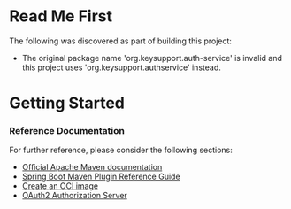 # Read Me First
The following was discovered as part of building this project:

* The original package name 'org.keysupport.auth-service' is invalid and this project uses 'org.keysupport.authservice' instead.

# Getting Started

### Reference Documentation
For further reference, please consider the following sections:

* [Official Apache Maven documentation](https://maven.apache.org/guides/index.html)
* [Spring Boot Maven Plugin Reference Guide](https://docs.spring.io/spring-boot/docs/3.1.2/maven-plugin/reference/html/)
* [Create an OCI image](https://docs.spring.io/spring-boot/docs/3.1.2/maven-plugin/reference/html/#build-image)
* [OAuth2 Authorization Server](https://docs.spring.io/spring-boot/docs/3.1.2/reference/htmlsingle/#web.security.oauth2.authorization-server)


